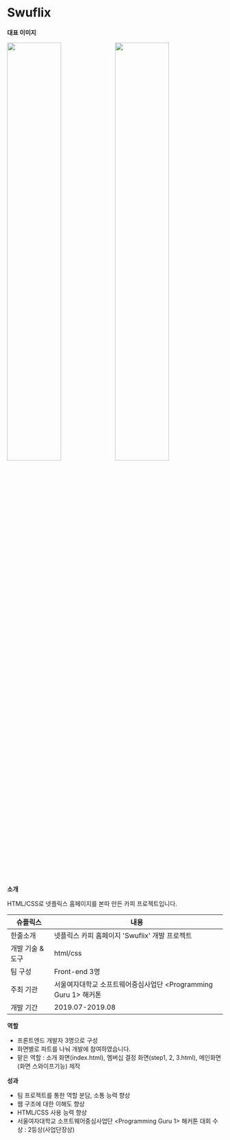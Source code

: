 # Swuflix

**대표 이미지**

<img src = "https://user-images.githubusercontent.com/65479467/180207606-6f27a0c5-4e64-4c51-b15e-2f075f8975be.png" width="50%" height="50%"><img src = "https://user-images.githubusercontent.com/65479467/180207340-8477cff7-c259-4b70-90d5-22c59a9f7d49.png" width="50%" height="50%">

**소개**

HTML/CSS로 넷플릭스 홈페이지를 본따 만든 카피 프로젝트입니다.

| 슈플릭스 | 내용 |
|-------------------|-----------------------------------------------------------------|
| 한줄소개 | 넷플릭스 카피 홈페이지 'Swuflix' 개발 프로젝트 |
| 개발 기술 & 도구 | html/css |
| 팀 구성 | Front-end 3명 |
| 주최 기관 | 서울여자대학교 소프트웨어중심사업단 <Programming Guru 1> 해커톤 |
| 개발 기간 | 2019.07-2019.08 |
  


**역할**

- 프론트엔드 개발자 3명으로 구성
- 화면별로 파트를 나눠 개발에 참여하였습니다.
- 맡은 역할 : 소개 화면(index.html), 멤버십 결정 화면(step1, 2, 3.html), 메인화면(화면 스와이프기능) 제작


**성과**

- 팀 프로젝트를 통한 역할 분담, 소통 능력 향상
- 웹 구조에 대한 이해도 향상
- HTML/CSS 사용 능력 향상
- 서울여자대학교 소프트웨어중심사업단 <Programming Guru 1> 해커톤 대회 수상 : 2등상(사업단장상)
